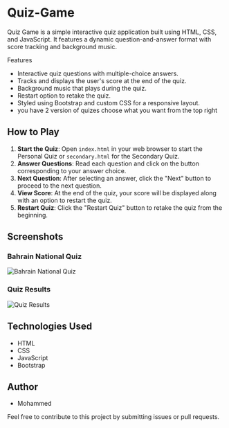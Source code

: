 # Quiz-Game
 
 Quiz Game is a simple interactive quiz application built using HTML, CSS, and JavaScript. It features a dynamic question-and-answer format with score tracking and background music.

Features
- Interactive quiz questions with multiple-choice answers.
- Tracks and displays the user's score at the end of the quiz.
- Background music that plays during the quiz.
- Restart option to retake the quiz.
- Styled using Bootstrap and custom CSS for a responsive layout.
- you have 2 version of quizes choose what you want from the top right


## How to Play

1. **Start the Quiz**: Open `index.html` in your web browser to start the Personal Quiz or `secondary.html` for the Secondary Quiz.
2. **Answer Questions**: Read each question and click on the button corresponding to your answer choice.
3. **Next Question**: After selecting an answer, click the "Next" button to proceed to the next question.
4. **View Score**: At the end of the quiz, your score will be displayed along with an option to restart the quiz.
5. **Restart Quiz**: Click the "Restart Quiz" button to retake the quiz from the beginning.



## Screenshots

### Bahrain National Quiz

![Bahrain National Quiz](https://github.com/user-attachments/assets/07eeff56-6cc3-4001-98cd-58b9154b7e79)


### Quiz Results

![Quiz Results](https://github.com/user-attachments/assets/414c4f92-5c24-432b-8256-7bb421cf8ec6)


## Technologies Used

- HTML
- CSS
- JavaScript
- Bootstrap


## Author

- Mohammed

Feel free to contribute to this project by submitting issues or pull requests.

